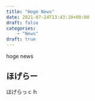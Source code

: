 ```yaml
---
title: "Hoge News"
date: 2021-07-24T13:43:10+09:00
draft: false
categories:
    - "News"
draft: true
---
```

hoge news

## ほげらー

ほげらっｃｈ
